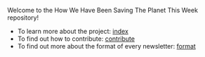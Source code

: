 Welcome to the How We Have Been Saving The Planet This Week repository!

- To learn more about the project: [index](index.md)
- To find out how to contribute: [contribute](contribute.md)
- To find out more about the format of every newsletter: [format](format.md)
